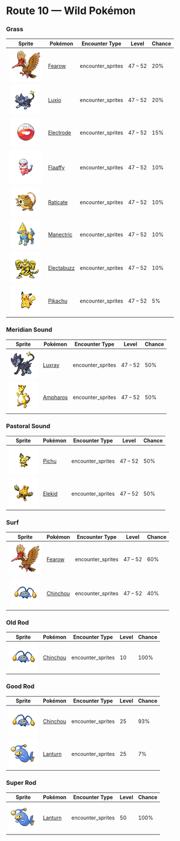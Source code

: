 # Route 10 — Wild Pokémon

### Grass

| Sprite | Pokémon | Encounter Type | Level | Chance |
|:------:|---------|:--------------:|-------|--------|
| ![Fearow](../../assets/sprites/fearow/front.gif "Fearow: It cleverly uses its thin, long beak to pluck and eat small insects that hide under the ground.") | [Fearow](../../pokemon/fearow.md) | encounter_sprites| 47 – 52 | 20% |
| ![Luxio](../../assets/sprites/luxio/front.gif "Luxio: By gathering their tails together, they collectively generate powerful electricity from their claws.") | [Luxio](../../pokemon/luxio.md) | encounter_sprites| 47 – 52 | 20% |
| ![Electrode](../../assets/sprites/electrode/front.gif "Electrode: It stores an overflowing amount of electric energy inside its body. Even a small shock makes it explode.") | [Electrode](../../pokemon/electrode.md) | encounter_sprites| 47 – 52 | 15% |
| ![Flaaffy](../../assets/sprites/flaaffy/front.gif "Flaaffy: Its fluffy fleece easily stores electricity. Its rubbery hide keeps it from being electrocuted.") | [Flaaffy](../../pokemon/flaaffy.md) | encounter_sprites| 47 – 52 | 10% |
| ![Raticate](../../assets/sprites/raticate/front.gif "Raticate: Its whiskers help it to maintain balance. Its fangs never stop growing, so it gnaws to pare them down.") | [Raticate](../../pokemon/raticate.md) | encounter_sprites| 47 – 52 | 10% |
| ![Manectric](../../assets/sprites/manectric/front.gif "Manectric: Its nest can be found where a thunderbolt hits. It is discharging electricity from its mane.") | [Manectric](../../pokemon/manectric.md) | encounter_sprites| 47 – 52 | 10% |
| ![Electabuzz](../../assets/sprites/electabuzz/front.gif "Electabuzz: Its body constantly discharges electricity. Getting close to it will make your hair stand on end.") | [Electabuzz](../../pokemon/electabuzz.md) | encounter_sprites| 47 – 52 | 10% |
| ![Pikachu](../../assets/sprites/pikachu/front.gif "Pikachu: It raises its tail to check its surroundings. The tail is sometimes struck by lightning in this pose.") | [Pikachu](../../pokemon/pikachu.md) | encounter_sprites| 47 – 52 | 5% |

### Meridian Sound

| Sprite | Pokémon | Encounter Type | Level | Chance |
|:------:|---------|:--------------:|-------|--------|
| ![Luxray](../../assets/sprites/luxray/front.gif "Luxray: LUXRAY’s ability to see through objects comes in handy when it’s scouting for danger.") | [Luxray](../../pokemon/luxray.md) | encounter_sprites| 47 – 52 | 50% |
| ![Ampharos](../../assets/sprites/ampharos/front.gif "Ampharos: The bright light on its tail can be seen far away. It has been treasured since ancient times as a beacon.") | [Ampharos](../../pokemon/ampharos.md) | encounter_sprites| 47 – 52 | 50% |

### Pastoral Sound

| Sprite | Pokémon | Encounter Type | Level | Chance |
|:------:|---------|:--------------:|-------|--------|
| ![Pichu](../../assets/sprites/pichu/front.gif "Pichu: Despite its small size, it can zap even adult humans. However, if it does so, it also surprises itself.") | [Pichu](../../pokemon/pichu.md) | encounter_sprites| 47 – 52 | 50% |
| ![Elekid](../../assets/sprites/elekid/front.gif "Elekid: Even in the most vicious storm, this Pokémon plays happily if thunder rumbles in the sky.") | [Elekid](../../pokemon/elekid.md) | encounter_sprites| 47 – 52 | 50% |

### Surf

| Sprite | Pokémon | Encounter Type | Level | Chance |
|:------:|---------|:--------------:|-------|--------|
| ![Fearow](../../assets/sprites/fearow/front.gif "Fearow: It cleverly uses its thin, long beak to pluck and eat small insects that hide under the ground.") | [Fearow](../../pokemon/fearow.md) | encounter_sprites| 47 – 52 | 60% |
| ![Chinchou](../../assets/sprites/chinchou/front.gif "Chinchou: On the dark ocean floor, its only means of communication is its constantly flashing lights.") | [Chinchou](../../pokemon/chinchou.md) | encounter_sprites| 47 – 52 | 40% |

### Old Rod

| Sprite | Pokémon | Encounter Type | Level | Chance |
|:------:|---------|:--------------:|-------|--------|
| ![Chinchou](../../assets/sprites/chinchou/front.gif "Chinchou: On the dark ocean floor, its only means of communication is its constantly flashing lights.") | [Chinchou](../../pokemon/chinchou.md) | encounter_sprites| 10 | 100% |

### Good Rod

| Sprite | Pokémon | Encounter Type | Level | Chance |
|:------:|---------|:--------------:|-------|--------|
| ![Chinchou](../../assets/sprites/chinchou/front.gif "Chinchou: On the dark ocean floor, its only means of communication is its constantly flashing lights.") | [Chinchou](../../pokemon/chinchou.md) | encounter_sprites| 25 | 93% |
| ![Lanturn](../../assets/sprites/lanturn/front.gif "Lanturn: It blinds prey with an intense burst of light. With the prey incapacitated, the Pokémon swallows it in a single gulp.") | [Lanturn](../../pokemon/lanturn.md) | encounter_sprites| 25 | 7% |

### Super Rod

| Sprite | Pokémon | Encounter Type | Level | Chance |
|:------:|---------|:--------------:|-------|--------|
| ![Lanturn](../../assets/sprites/lanturn/front.gif "Lanturn: It blinds prey with an intense burst of light. With the prey incapacitated, the Pokémon swallows it in a single gulp.") | [Lanturn](../../pokemon/lanturn.md) | encounter_sprites| 50 | 100% |

